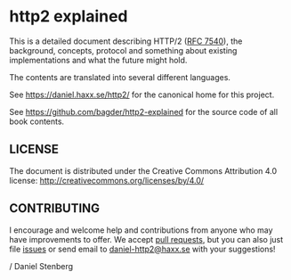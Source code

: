 http2 explained
===============

This is a detailed document describing HTTP/2 ([RFC
7540](https://httpwg.github.io/specs/rfc7540.html)), the background, concepts,
protocol and something about existing implementations and what the future
might hold.

The contents are translated into several different languages.

See https://daniel.haxx.se/http2/ for the canonical home for this project.

See https://github.com/bagder/http2-explained for the source code of all book
contents.

LICENSE
-------

The document is distributed under the Creative Commons Attribution 4.0
license: http://creativecommons.org/licenses/by/4.0/

CONTRIBUTING
------------

I encourage and welcome help and contributions from anyone who may have
improvements to offer. We accept [pull
requests](https://github.com/bagder/http2-explained/pulls), but you can also
just file [issues](https://github.com/bagder/http2-explained/issues) or send email to daniel-http2@haxx.se with your suggestions!

 / Daniel Stenberg
